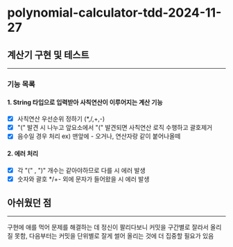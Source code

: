 # polynomial-calculator-tdd-2024-11-27

## 계산기 구현 및 테스트

---

### 기능 목록

#### 1. String 타입으로 입력받아 사칙연산이 이루어지는 계산 기능

-[x] 사칙연산 우선순위 정하기 (*,/,+,-)
-[x] "(" 발견 시 나누고 앞요소에서 "(" 발견되면 사칙연산 로직 수행하고 괄호제거
- [x] 음수일 경우 처리 ex) 맨앞에 - 오거나, 연산자랑 같이 붙어나올떼

#### 2. 에러 처리

-[x] 각 "(" , ")" 개수는 같아야하므로 다를 시 에러 발생
-[x] 숫자와 괄호 */+- 외에 문자가 들어왔을 시 에러 발생

## 아쉬웠던 점

---
구현에 애를 먹어 문제를 해결하는 데 정신이 팔리다보니
커밋을 구간별로 잘라서 올리질 못함, 다음부터는 커밋을 단위별로 잘게 썰어 올리는 것에
더 집중할 필요가 있음

